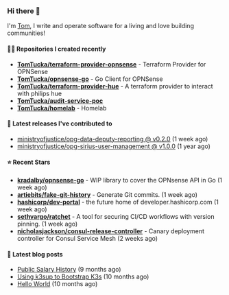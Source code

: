 ### Hi there 👋

I'm [Tom](https://tomwithers.dev), I write and operate software for a living and love building communities! 

#### 👨‍💻 Repositories I created recently
- **[TomTucka/terraform-provider-opnsense](https://github.com/TomTucka/terraform-provider-opnsense)** - Terraform Provider for OPNSense
- **[TomTucka/opnsense-go](https://github.com/TomTucka/opnsense-go)** - Go Client for OPNSense
- **[TomTucka/terraform-provider-hue](https://github.com/TomTucka/terraform-provider-hue)** - A terraform provider to interact with philips hue
- **[TomTucka/audit-service-poc](https://github.com/TomTucka/audit-service-poc)**
- **[TomTucka/homelab](https://github.com/TomTucka/homelab)** - Homelab

#### 🚀 Latest releases I've contributed to


- [ministryofjustice/opg-data-deputy-reporting @ v0.2.0](https://github.com/ministryofjustice/opg-data-deputy-reporting/releases/tag/v0.2.0) (1 week ago)
- [ministryofjustice/opg-sirius-user-management @ v1.0.0](https://github.com/ministryofjustice/opg-sirius-user-management/releases/tag/v1.0.0) (1 year ago)

#### ⭐ Recent Stars


- **[kradalby/opnsense-go](https://github.com/kradalby/opnsense-go)** - WIP library to cover the OPNsense API in Go (1 week ago)
- **[artiebits/fake-git-history](https://github.com/artiebits/fake-git-history)** - Generate Git commits. (1 week ago)
- **[hashicorp/dev-portal](https://github.com/hashicorp/dev-portal)** - the future home of developer.hashicorp.com (1 week ago)
- **[sethvargo/ratchet](https://github.com/sethvargo/ratchet)** - A tool for securing CI/CD workflows with version pinning. (1 week ago)
- **[nicholasjackson/consul-release-controller](https://github.com/nicholasjackson/consul-release-controller)** - Canary deployment controller for Consul Service Mesh (2 weeks ago)

#### 📄 Latest blog posts
- [Public Salary History](https://tomwithers.dev/posts/public-salary-history/) (9 months ago)
- [Using k3sup to Bootstrap K3s](https://tomwithers.dev/posts/k3s-bootstrap/) (10 months ago)
- [Hello World](https://tomwithers.dev/posts/hello-world/) (10 months ago)

